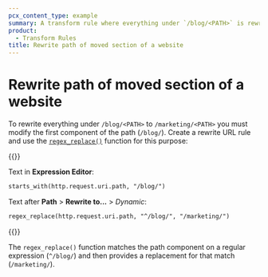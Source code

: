 ```yaml
---
pcx_content_type: example
summary: A transform rule where everything under `/blog/<PATH>` is rewritten to `/marketing/<PATH>`.
product:
  - Transform Rules
title: Rewrite path of moved section of a website
---
```


# Rewrite path of moved section of a website

To rewrite everything under `/blog/<PATH>` to `/marketing/<PATH>` you must modify the first component of the path (`/blog/`). Create a rewrite URL rule and use the [`regex_replace()`](/ruleset-engine/rules-language/functions/#function-regex_replace) function for this purpose:

{{<example>}}

Text in **Expression Editor**:

```txt
starts_with(http.request.uri.path, "/blog/")
```

Text after **Path** > **Rewrite to...** > _Dynamic_:

```txt
regex_replace(http.request.uri.path, "^/blog/", "/marketing/")
```

{{</example>}}

The `regex_replace()` function matches the path component on a regular expression (`^/blog/`) and then provides a replacement for that match (`/marketing/`).
